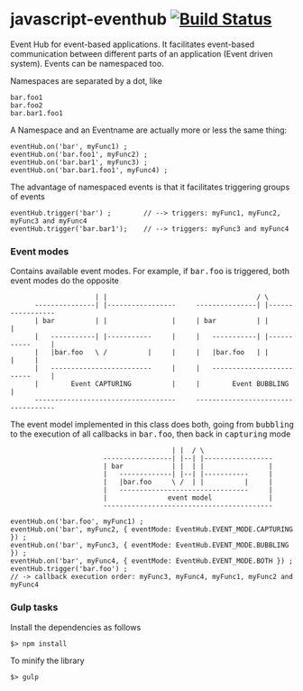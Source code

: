 javascript-eventhub [![Build Status](https://travis-ci.org/scaljeri/javascript-eventhub.png)](https://travis-ci.org/scaljeri/javascript-eventhub)
======================

Event Hub for event-based applications. It facilitates event-based communication between different 
parts of an application (Event driven system). Events can be namespaced too.
                                                
Namespaces are separated by a dot, like
                                                
    bar.foo1
    bar.foo2
    bar.bar1.foo1
                                                
A Namespace and an Eventname are actually more or less the same thing:
                                                
    eventHub.on('bar', myFunc1) ;
    eventHub.on('bar.foo1', myFunc2) ;
    eventHub.on('bar.bar1', myFunc3) ;
    eventHub.on('bar.bar1.foo1', myFunc4) ;
                                                
The advantage of namespaced events is that it facilitates triggering groups of events
                                                
    eventHub.trigger('bar') ;        // --> triggers: myFunc1, myFunc2, myFunc3 and myFunc4
    eventHub.trigger('bar.bar1');    // --> triggers: myFunc3 and myFunc4
    
### Event modes

Contains available event modes. For example, if <tt>bar.foo</tt> is triggered, both event modes do the opposite
                     
                         | |                                     / \
          ---------------| |-----------------     ---------------| |-----------------
          | bar          | |                |     | bar          | |                |
          |   -----------| |-----------     |     |   -----------| |-----------     |
          |   |bar.foo   \ /          |     |     |   |bar.foo   | |          |     |
          |   -------------------------     |     |   -------------------------     |
          |        Event CAPTURING          |     |        Event BUBBLING           |
          -----------------------------------     -----------------------------------
                     
The event model implemented in this class does both, going from <tt>bubbling</tt> to the execution of all callbacks in <tt>bar.foo</tt>,
then back in <tt>capturing</tt> mode
                     
                                            | |  / \
                           -----------------| |--| |-----------------
                           | bar            | |  | |                |
                           |   -------------| |--| |-----------     |
                           |   |bar.foo     \ /  | |          |     |
                           |   --------------------------------     |
                           |               event model              |
                           ------------------------------------------
                      
    eventHub.on('bar.foo', myFunc1) ;
    eventHub.on('bar', myFunc2, { eventMode: EventHub.EVENT_MODE.CAPTURING }) ;
    eventHub.on('bar', myFunc3, { eventMode: EventHub.EVENT_MODE.BUBBLING }) ;
    eventHub.on('bar', myFunc4, { eventMode: EventHub.EVENT_MODE.BOTH }) ;
    eventHub.trigger('bar.foo') ; 
    // -> callback execution order: myFunc3, myFunc4, myFunc1, myFunc2 and myFunc4

### Gulp tasks ###

Install the dependencies as follows

    $> npm install

To minify the library

    $> gulp

